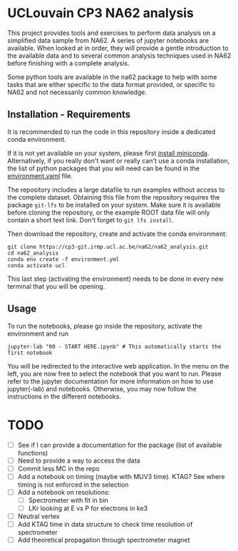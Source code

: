 # UCLouvain CP3 NA62 analysis

This project provides tools and exercises to perform data analysis on a simplified data sample from NA62.
A series of jupyter notebooks are available. When looked at in order, they will provide a gentle introduction to the available data and to
several common analysis techniques used in NA62 before finishing with a complete analysis.

Some python tools are available in the na62 package to help with some tasks that are either specific to the data format provided, or specific to NA62 and not necessarily common knowledge.

## Installation - Requirements
It is recommended to run the code in this repository inside a dedicated conda environment.

If it is not yet available on your system, please first [install miniconda](https://conda.io/projects/conda/en/stable/user-guide/install/index.html).
Alternatively, if you really don't want or really can't use a conda installation, the list of python packages that you will need can be found in the [environment.yaml](environment.yml) file.

The repository includes a large datafile to run examples without access to the complete dataset. Obtaining this file from the repository requires the package `git-lfs` to be installed on your system. Make sure it is available before cloning the repository, or the example ROOT data file will only contain a short text link. Don't forget to `git lfs install`.

Then download the repository, create and activate the conda environment:
```
git clone https://cp3-git.irmp.ucl.ac.be/na62/na62_analysis.git
cd na62_analysis
conda env create -f environment.yml
conda activate ucl
```

This last step (activating the environment) needs to be done in every new terminal that you will be opening.

## Usage
To run the notebooks, please go inside the repository, activate the environment and run
```
jupyter-lab "00 - START HERE.ipynb" # This automatically starts the first notebook
```

You will be redirected to the interactive web application. In the menu on the left, you are now free to select the notebook that you want to run.
Please refer to the jupyter documentation for more information on how to use jupyter(-lab) and notebooks.
Otherwise, you may now follow the instructions in the different notebooks.


# TODO
 - [ ] See if I can provide a documentation for the package (list of available functions)
 - [ ] Need to provide a way to access the data
 - [ ] Commit less MC in the repo
 - [ ] Add a notebook on timing (maybe with MUV3 time). KTAG? See where timing is not enforced in the selection
 - [ ] Add a notebook on resolutions:
   - [ ] Spectrometer with fit in bin
   - [ ] LKr looking at E vs P for electrons in ke3
 - [ ] Neutral vertex
 - [ ] Add KTAG time in data structure to check time resolution of spectrometer
 - [ ] Add theoretical propagation through spectrometer magnet